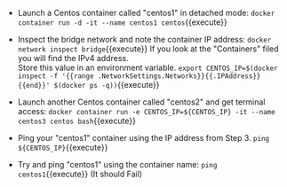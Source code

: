 - Launch a Centos container called "centos1" in detached mode:
```docker container run -d -it --name centos1 centos```{{execute}}

- Inspect the bridge network and note the container IP address:
```docker network inspect bridge```{{execute}}
If you look at the "Containers" filed you will find the IPv4 address.  
Store this value in an environment variable.
```export CENTOS_IP=$(docker inspect -f '{{range .NetworkSettings.Networks}}{{.IPAddress}}{{end}}' $(docker ps -q))```{{execute}}

- Launch another Centos container called "centos2" and get terminal access:
```docker container run -e CENTOS_IP=${CENTOS_IP} -it --name centos3 centos bash```{{execute}}

- Ping your "centos1" container using the IP address from Step 3.
```ping ${CENTOS_IP}```{{execute}}

- Try and ping "centos1" using the container name:
```ping centos1```{{execute}}
(It should Fail)